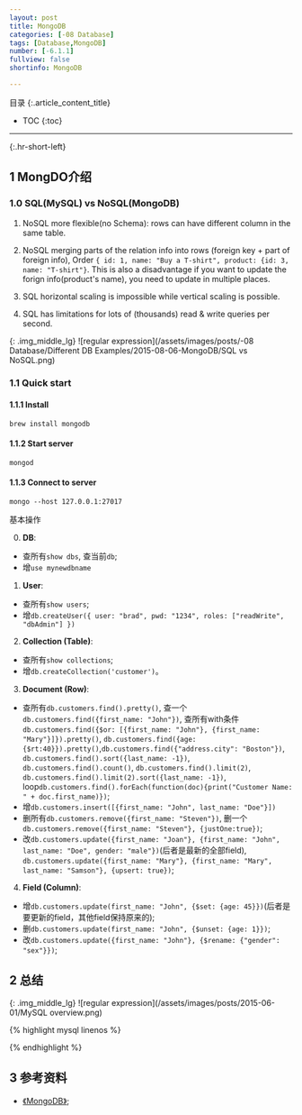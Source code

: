 ```yaml
---
layout: post
title: MongoDB
categories: [-08 Database]
tags: [Database,MongoDB]
number: [-6.1.1]
fullview: false
shortinfo: MongoDB

---
```

目录
{:.article_content_title}


* TOC
{:toc}

---
{:.hr-short-left}

## 1 MongDO介绍 ##

### 1.0 SQL(MySQL) vs NoSQL(MongoDB)

1. NoSQL more flexible(no Schema): rows can have different column in the same table.

2. NoSQL merging parts of the relation info into rows (foreign key + part of foreign info), Order `{ id: 1, name: "Buy a T-shirt", product: {id: 3, name: "T-shirt"}`. This is also a disadvantage if you want to update the forign info(product's name), you need to update in multiple places.

3. SQL horizontal scaling is impossible while vertical scaling is possible.

4. SQL has limitations for lots of (thousands) read & write queries per second.

{: .img_middle_lg}
![regular expression](/assets/images/posts/-08 Database/Different DB Examples/2015-08-06-MongoDB/SQL vs NoSQL.png)

### 1.1 Quick start

#### 1.1.1 Install

`brew install mongodb`

#### 1.1.2 Start server

`mongod`

#### 1.1.3 Connect to server

`mongo --host 127.0.0.1:27017`

基本操作

0. **DB**:
  * 查所有`show dbs`, 查当前`db`;
  * 增`use mynewdbname`

1. **User**: 
  * 查所有`show users`; 
  * 增```db.createUser({
  user: "brad",
  pwd: "1234",
  roles: ["readWrite", "dbAdmin"]
})```

2. **Collection (Table)**:
  * 查所有`show collections`;
  * 增`db.createCollection('customer')`。

3. **Document (Row)**:
  * 查所有`db.customers.find().pretty()`, 查一个`db.customers.find({first_name: "John"})`, 查所有with条件`db.customers.find({$or: [{first_name: "John"}, {first_name: "Mary"}]}).pretty()`, `db.customers.find({age: {$rt:40}}).pretty()`,`db.customers.find({"address.city": "Boston"})`, `db.customers.find().sort({last_name: -1})`, `db.customers.find().count()`, `db.customers.find().limit(2)`, `db.customers.find().limit(2).sort({last_name: -1})`, loop`db.customers.find().forEach(function(doc){print("Customer Name: " + doc.first_name)})`;
  * 增`db.customers.insert([{first_name: "John", last_name: "Doe"}])`
  * 删所有`db.customers.remove({first_name: "Steven"})`, 删一个`db.customers.remove({first_name: "Steven"}, {justOne:true})`;
  * 改`db.customers.update({first_name: "Joan"}, {first_name: "John", last_name: "Doe", gender: "male"})`(后者是最新的全部field), `db.customers.update({first_name: "Mary"}, {first_name: "Mary", last_name: "Samson"}, {upsert: true})`;

4. **Field (Column)**:
  * 增`db.customers.update(first_name: "John", {$set: {age: 45}})`(后者是要更新的field，其他field保持原来的);
  * 删`db.customers.update(first_name: "John", {$unset: {age: 1}})`;
  * 改`db.customers.update({first_name: "John"}, {$rename: {"gender": "sex"}})`;


## 2 总结

{: .img_middle_lg}
![regular expression](/assets/images/posts/2015-06-01/MySQL overview.png)

{% highlight mysql linenos %}

{% endhighlight %}



## 3 参考资料 ##
- [《MongoDB》](https://www.mongodb.com/cn);






